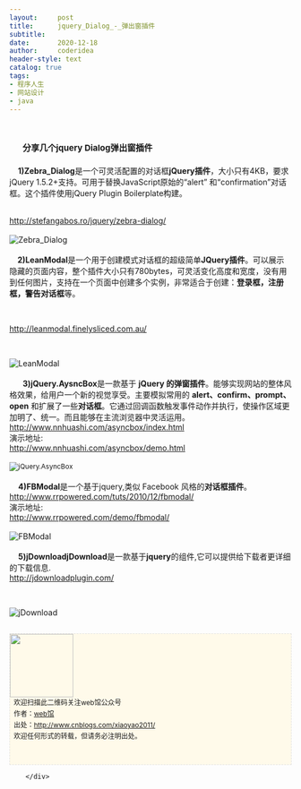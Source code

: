 ```yaml
---
layout:     post
title:      jquery_Dialog_-_弹出窗插件
subtitle:   
date:       2020-12-18
author:     coderidea
header-style: text
catalog: true
tags:
- 程序人生
- 网站设计
- java
--- 
```

<div class="postBody">
			<div id="cnblogs_post_body" class="blogpost-body"><h1>   <span style="font-size:15px;"><strong> 分享几个jquery Dialog弹出窗插件</strong></span></h1>
<div>
<p style="margin-left:auto;text-indent:0px;">   <strong> 1)Zebra_Dialog</strong>是一个可灵活配置的对话框<strong>jQuery插件</strong>，大小只有4KB，要求jQuery 1.5.2+支持。可用于替换JavaScript原始的“alert” 和“confirmation”对话框。这个插件使用jQuery Plugin Boilerplate构建。</p>
</div>
<div> </div>
<div>
<div>
<div><a href="http://stefangabos.ro/jquery/zebra-dialog/">http://stefangabos.ro/jquery/zebra-dialog/</a></div>
</div>
<div> </div>
</div>
<div><img src="http://www.open-lib.com/attachment/2011-07/21-23-54-32b.jpg" alt="Zebra_Dialog" /></div>
<div> </div>
<div>  <strong>  2)LeanModal</strong>是一个用于创建模式对话框的超级简单<strong>JQuery插件</strong>。可以展示隐藏的页面内容，整个插件大小只有780bytes，可灵活变化高度和宽度，没有用到任何图片，支持在一个页面中创建多个实例，非常适合于创建：<strong>登录框，注册框，警告对话框</strong>等。</div>
<p> </p>
<div>
<div>
<div><a href="http://leanmodal.finelysliced.com.au/">http://leanmodal.finelysliced.com.au/</a></div>
</div>
</div>
<p> </p>
<div><img src="http://www.open-lib.com/attachment/2011-07/21-23-42-26a.jpg" alt="LeanModal" /></div>
<div> </div>
<div>      <strong>3)jQuery.AysncBox</strong>是一款基于 <strong>jQuery 的弹窗插件</strong>。能够实现网站的整体风格效果，给用户一个新的视觉享受。主要模拟常用的 <strong>alert、confirm、prompt、open</strong> 和扩展了一些<strong>对话框</strong>。它通过回调函数触发事件动作并执行，使操作区域更加明了、统一。而且能够在主流浏览器中灵活运用。</div>
<div>
<div>
<div><a href="http://www.nnhuashi.com/asyncbox/index.html">http://www.nnhuashi.com/asyncbox/index.html</a></div>
</div>
<div>
<div>演示地址:</div>
<div><a href="http://www.nnhuashi.com/asyncbox/demo.html">http://www.nnhuashi.com/asyncbox/demo.html</a></div>
</div>
<div> </div>
<div>
<div class="Img" style="font-size:12px;clear:both;text-align:left;border-width:0px;"><img style="font-size:12px;vertical-align:middle;border-width:0px;" src="http://www.open-lib.com/attachment/2011-06/12-23-14-16a.jpg" alt="jQuery.AsyncBox" /></div>
<div> </div>
</div>
</div>
<div>    <strong>4)FBModal</strong>是一个基于jquery,类似 Facebook 风格的<strong>对话框插件</strong>。</div>
<div>
<div>
<div><a href="http://www.rrpowered.com/tuts/2010/12/fbmodal/">http://www.rrpowered.com/tuts/2010/12/fbmodal/</a></div>
</div>
<div>
<div>演示地址:</div>
<div><a href="http://www.rrpowered.com/demo/fbmodal/">http://www.rrpowered.com/demo/fbmodal/</a></div>
</div>
<div> </div>
</div>
<div><img src="http://www.open-lib.com/attachment/2011-06/13-17-49-7b.jpg" alt="FBModal" /></div>
<div> </div>
<div>    <strong>5)jDownloadjDownload</strong>是一款基于<strong>jquery</strong>的组件,它可以提供给下载者更详细的下载信息.</div>
<div>
<div>
<div><a href="http://jdownloadplugin.com/">http://jdownloadplugin.com/</a></div>
</div>
</div>
<p> </p>
<div><img src="http://www.open-lib.com/attachment/2011-02/24-17-46-46f.jpg" alt="jDownload" /></div>
<div>
<div id="ckepop"> </div>
<div>
<p id="PSignature" style="line-height:20px;background:#FFFAEA no-repeat 2% 50%;font-size:12px;border:#e0e0e0 1px dashed;"><img title="web馆" src="https://files.cnblogs.com/xiaoyao2011/wx.gif" alt="" width="113" height="113" /><br />  欢迎扫描此二维码关注web馆公众号  <br />  作者：<a href="http://www.cnblogs.com/xiaoyao2011/">web馆</a>  <br />  出处：<a href="http://www.cnblogs.com/xiaoyao2011">http://www.cnblogs.com/xiaoyao2011/</a> <br />  欢迎任何形式的转载，但请务必注明出处。<br /><br /><br /></p>



</div>








</div></div><div id="MySignature"></div>
<div class="clear"></div>
<div id="blog_post_info_block">
<div id="BlogPostCategory"></div>
<div id="EntryTag"></div>
<div id="blog_post_info">
</div>
<div class="clear"></div>
<div id="post_next_prev"></div>
</div>


		</div>